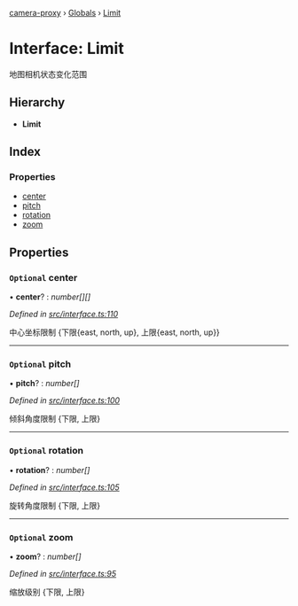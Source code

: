 [camera-proxy](../README.md) › [Globals](../globals.md) › [Limit](limit.md)

# Interface: Limit

地图相机状态变化范围

## Hierarchy

* **Limit**

## Index

### Properties

* [center](limit.md#optional-center)
* [pitch](limit.md#optional-pitch)
* [rotation](limit.md#optional-rotation)
* [zoom](limit.md#optional-zoom)

## Properties

### `Optional` center

• **center**? : *number[][]*

*Defined in [src/interface.ts:110](https://github.com/alibaba/camera-proxy/blob/a412c7e/src/interface.ts#L110)*

中心坐标限制
{下限{east, north, up}, 上限{east, north, up}}

___

### `Optional` pitch

• **pitch**? : *number[]*

*Defined in [src/interface.ts:100](https://github.com/alibaba/camera-proxy/blob/a412c7e/src/interface.ts#L100)*

倾斜角度限制
{下限, 上限}

___

### `Optional` rotation

• **rotation**? : *number[]*

*Defined in [src/interface.ts:105](https://github.com/alibaba/camera-proxy/blob/a412c7e/src/interface.ts#L105)*

旋转角度限制
{下限, 上限}

___

### `Optional` zoom

• **zoom**? : *number[]*

*Defined in [src/interface.ts:95](https://github.com/alibaba/camera-proxy/blob/a412c7e/src/interface.ts#L95)*

缩放级别
{下限, 上限}
